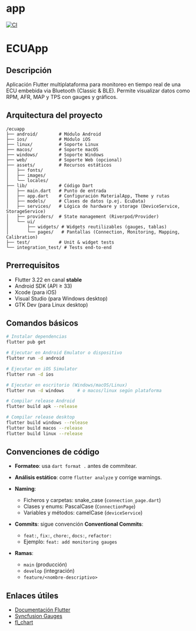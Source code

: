# app
[![CI](https://github.com/eugeniopunti/ecuapp/workflows/CI/badge.svg)](https://github.com/eugeniopunti/ecuapp/actions)

# ECUApp

## Descripción

Aplicación Flutter multiplataforma para monitoreo en tiempo real de una ECU embebida via Bluetooth (Classic & BLE). Permite visualizar datos como RPM, AFR, MAP y TPS con gauges y gráficos. 

## Arquitectura del proyecto

```
/ecuapp
├── android/        # Módulo Android
├── ios/            # Módulo iOS
├── linux/          # Soporte Linux
├── macos/          # Soporte macOS
├── windows/        # Soporte Windows
├── web/            # Soporte Web (opcional)
├── assets/         # Recursos estáticos
│   ├── fonts/
│   ├── images/
│   └── locales/
├── lib/            # Código Dart
│   ├── main.dart   # Punto de entrada
│   ├── app.dart    # Configuración MaterialApp, Theme y rutas
│   ├── models/     # Clases de datos (p.ej. EcuData)
│   ├── services/   # Lógica de hardware y storage (DeviceService, StorageService)
│   ├── providers/  # State management (Riverpod/Provider)
│   └── ui/
│       ├── widgets/ # Widgets reutilizables (gauges, tablas)
│       └── pages/   # Pantallas (Connection, Monitoring, Mapping, Calibration)
├── test/           # Unit & widget tests
└── integration_test/ # Tests end-to-end
```

## Prerrequisitos

* Flutter 3.22 en canal **stable**
* Android SDK (API ≥ 33)
* Xcode (para iOS)
* Visual Studio (para Windows desktop)
* GTK Dev (para Linux desktop)

## Comandos básicos

```bash
# Instalar dependencias
flutter pub get

# Ejecutar en Android Emulator o dispositivo
flutter run -d android

# Ejecutar en iOS Simulator
flutter run -d ios

# Ejecutar en escritorio (Windows/macOS/Linux)
flutter run -d windows     # o macos/linux según plataforma

# Compilar release Android
flutter build apk --release

# Compilar release desktop
flutter build windows --release
flutter build macos --release
flutter build linux --release
```

## Convenciones de código

* **Formateo**: usa `dart format .` antes de commitear.
* **Análisis estático**: corre `flutter analyze` y corrige warnings.
* **Naming**:

  * Ficheros y carpetas: snake\_case (`connection_page.dart`)
  * Clases y enums: PascalCase (`ConnectionPage`)
  * Variables y métodos: camelCase (`deviceService`)
* **Commits**: sigue convención **Conventional Commits**:

  * `feat:`, `fix:`, `chore:`, `docs:`, `refactor:`
  * Ejemplo: `feat: add monitoring gauges`
* **Ramas**:

  * `main` (producción)
  * `develop` (integración)
  * `feature/<nombre-descriptivo>`

## Enlaces útiles

* [Documentación Flutter](https://docs.flutter.dev)
* [Syncfusion Gauges](https://pub.dev/packages/syncfusion_flutter_gauges)
* [fl\_chart](https://pub.dev/packages/fl_chart)
